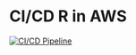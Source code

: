 # CI/CD R in AWS

[![CI/CD Pipeline](https://github.com/brunocza/cd-indices-susep/actions/workflows/continuous_deploy.yml/badge.svg)](https://github.com/brunocza/cd-indices-susep/actions/workflows/continuous_deploy.yml)
